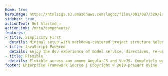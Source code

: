 ```yaml
---
home: true
heroImage: https://htmlsigs.s3.amazonaws.com/logos/files/001/087/329/landscape/e9ineLogo.png
sidebar: true
actionText: Get Started →
actionLink: /main/components/
features:
- title: Simplicity First
  details: Minimal setup with markdown-centered project structure helps you focus on writing.
- title: JavaScript-Powered
  details: Enjoy the dev experience of model service, directives, re-usable components, layouts and customised tables in markdown, and develop applications in no time.
- title: Flexible
  details: Flexible across any among AngularJS and VueJS. Completely works in abstraction.
footer: Enterprise Framework Source | Copyright © 2019-present e9ine
---
```

